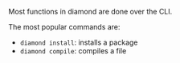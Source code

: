 Most functions in diamond are done over the CLI.

The most popular commands are:
* `diamond install`: installs a package
* `diamond compile`: compiles a file